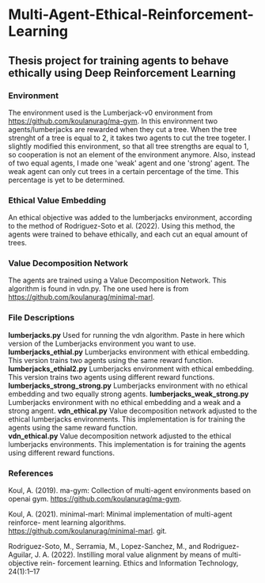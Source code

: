 # Multi-Agent-Ethical-Reinforcement-Learning
## Thesis project for training agents to behave ethically using Deep Reinforcement Learning



### Environment

The environment used is the Lumberjack-v0 environment from https://github.com/koulanurag/ma-gym. In this environment two agents/lumberjacks are rewarded when they cut a tree. When the tree strenght of a tree is equal to 2, it takes two agents to cut the tree togeter. I slightly modified this environment, so that all tree strengths are equal to 1, so cooperation is not an element of the environment anymore. Also, instead of two equal agents, I made one 'weak' agent and one 'strong' agent. The weak agent can only cut trees in a certain percentage of the time. This percentage is yet to be determined. 

### Ethical Value Embedding

An ethical objective was added to the lumberjacks environment, according to the method of Rodriguez-Soto et al. (2022). Using this method, the agents were trained to behave ethically, and each cut an equal amount of trees.

### Value Decomposition Network

The agents are trained using a Value Decomposition Network. This algorithm is found in vdn.py. The one used here is from https://github.com/koulanurag/minimal-marl. 

### File Descriptions

**lumberjacks.py** Used for running the vdn algorithm. Paste in here which version of the Lumberjacks environment you want to use. 
**lumberjacks_ethial.py** Lumberjacks environment with ethical embedding. This version trains two agents using the same reward function. 
**lumberjacks_ethial2.py** Lumberjacks environment with ethical embedding. This version trains two agents using different reward functions. 
**lumberjacks_strong_strong.py** Lumberjacks environment with no ethical embedding and two equally strong agents. 
**lumberjacks_weak_strong.py** Lumberjacks environment with no ethical embedding and a weak and a strong angent. 
**vdn_ethical.py** Value decomposition network adjusted to the ethical lumberjacks environments. This implementation is for training the agents using the same reward function.  
**vdn_ethical.py** Value decomposition network adjusted to the ethical lumberjacks environments. This implementation is for training the agents using different reward functions. 

### References 

Koul, A. (2019). ma-gym: Collection of multi-agent environments based on openai
  gym. https://github.com/koulanurag/ma-gym.

Koul, A. (2021). minimal-marl: Minimal implementation of multi-agent reinforce-
  ment learning algorithms. https://github.com/koulanurag/minimal-marl.
  git.

Rodriguez-Soto, M., Serramia, M., Lopez-Sanchez, M., and Rodriguez-Aguilar,
  J. A. (2022). Instilling moral value alignment by means of multi-objective rein-
  forcement learning. Ethics and Information Technology, 24(1):1–17
  
